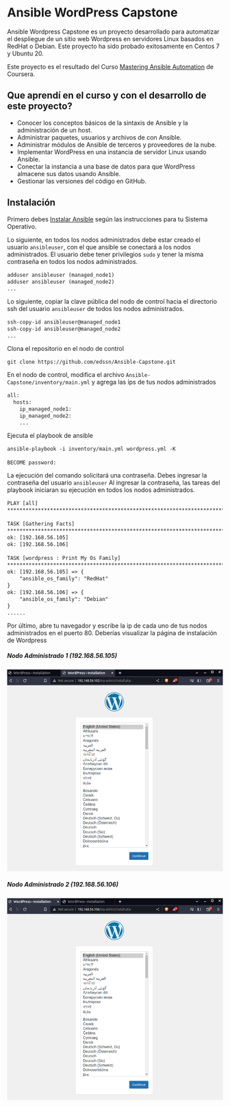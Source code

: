 # Ansible WordPress Capstone

Ansible Wordpress Capstone es un proyecto desarrollado para automatizar el despliegue de un sitio web Wordpress en servidores Linux basados en RedHat o Debian. Este proyecto ha sido probado exitosamente en Centos 7 y Ubuntu 20.

Este proyecto es el resultado del Curso [Mastering Ansible Automation](https://www.coursera.org/learn/mastering-ansible-automation) de Coursera.


## Que aprendí en el curso y con el desarrollo de este proyecto?
- Conocer los conceptos básicos de la sintaxis de Ansible y la administración de un host.
- Administrar paquetes, usuarios y archivos de con Ansible.
- Administrar módulos de Ansible de terceros y proveedores de la nube.
- Implementar WordPress en una instancia de servidor Linux usando Ansible.
- Conectar la instancia a una base de datos para que WordPress almacene sus datos usando Ansible.
- Gestionar las versiones del código en GitHub.


## Instalación

Primero debes [Instalar Ansible](https://docs.ansible.com/ansible/latest/installation_guide/intro_installation.html) según las instrucciones para tu Sistema Operativo.

Lo siguiente, en todos los nodos administrados debe estar creado el usuario `ansibleuser`, con el que ansible se conectará a los nodos administrados. El usuario debe tener privilegios `sudo` y tener la misma contraseña en todos los nodos administrados.
```
adduser ansibleuser (managed_node1)
adduser ansibleuser (managed_node2)
...
```

Lo siguiente, copiar la clave pública del nodo de control hacia el directorio ssh del usuario `ansibleuser` de todos los nodos administrados.
```
ssh-copy-id ansibleuser@managed_node1
ssh-copy-id ansibleuser@managed_node2
...
```

Clona el repositorio en el nodo de control
```
git clone https://github.com/edssn/Ansible-Capstone.git
```

En el nodo de control, modifica el archivo `Ansible-Capstone/inventory/main.yml` y agrega las ips de tus nodos administrados
```
all:
  hosts:
    ip_managed_node1:
    ip_managed_node2:
    ...
```

Ejecuta el playbook de ansible
```
ansible-playbook -i inventory/main.yml wordpress.yml -K

BECOME password:
```

La ejecución del comando solicitará una contraseña. Debes ingresar la contraseña del usuario `ansibleuser` Al ingresar la contraseña, las tareas del playbook iniciaran su ejecución en todos los nodos administrados.
```
PLAY [all] *******************************************************************************************************************************************************************************

TASK [Gathering Facts] *******************************************************************************************************************************************************************
ok: [192.168.56.105]
ok: [192.168.56.106]

TASK [wordpress : Print My Os Family] ****************************************************************************************************************************************************
ok: [192.168.56.105] => {
    "ansible_os_family": "RedHat"
}
ok: [192.168.56.106] => {
    "ansible_os_family": "Debian"
}
......
```

Por último, abre tu navegador y escribe la ip de cada uno de tus nodos administrados en el puerto 80. Deberías visualizar la página de instalación de Wordpress

##### Nodo Administrado 1 (192.168.56.105)
![Working Image](/assets/managed_node1.png)

##### Nodo Administrado 2 (192.168.56.106)
![Working Image](/assets/managed_node2.png)